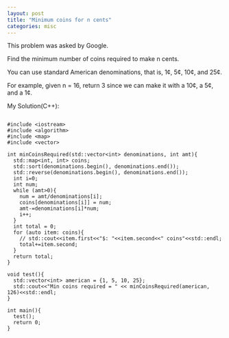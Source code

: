 ```yaml
---
layout: post
title: "Minimum coins for n cents"
categories: misc
---
```


This problem was asked by Google.

Find the minimum number of coins required to make n cents.

You can use standard American denominations, that is, 1¢, 5¢, 10¢, and 25¢.

For example, given n = 16, return 3 since we can make it with a 10¢, a 5¢, and a 1¢.


My Solution(C++):
```

#include <iostream>
#include <algorithm>
#include <map>
#include <vector>

int minCoinsRequired(std::vector<int> denominations, int amt){
  std::map<int, int> coins;
  std::sort(denominations.begin(), denominations.end());
  std::reverse(denominations.begin(), denominations.end());
  int i=0;
  int num;
  while (amt>0){
    num = amt/denominations[i];
    coins[denominations[i]] = num;
    amt-=denominations[i]*num;
    i++;
  }
  int total = 0;
  for (auto item: coins){
    // std::cout<<item.first<<"$: "<<item.second<<" coins"<<std::endl;
    total+=item.second;
  }
  return total;
}

void test(){
  std::vector<int> american = {1, 5, 10, 25};
  std::cout<<"Min coins required = " << minCoinsRequired(american, 126)<<std::endl;
}

int main(){
  test();
  return 0;
}
```
